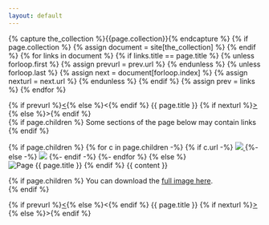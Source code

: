 ```yaml
---
layout: default
---
```

{% capture the_collection %}{{page.collection}}{% endcapture %}
  {% if page.collection %}
    {% assign  document = site[the_collection]  %}
  {% endif %}
{% for links in document  %}
  {% if links.title == page.title %}
    {% unless forloop.first %}
      {% assign prevurl = prev.url %}
    {% endunless %}
    {% unless forloop.last %}
      {% assign next = document[forloop.index] %}
      {% assign nexturl = next.url %}
    {% endunless %}
  {% endif %}
  {% assign prev = links %}
{% endfor %}

<script>
document.body.onkeyup = function(e){
if (e.keyCode == '37') { window.location = '{{prevurl}}'; }
if (e.keyCode == '39') { window.location = '{{nexturl}}'; }
};
</script>

{% if prevurl %}<a href="{{prevurl}}" class="prev">&lt;</a>{% else %}&lt;{% endif %} {{ page.title }}
{% if nexturl %}<a href="{{nexturl}}" class="nxt">&gt;</a>{% else %}&gt;{% endif %}
<br>
{% if page.children %}
	Some sections of the page below may contain links
{% endif %}
<div class='img'>
	{% if page.children %}
		{% for c in page.children -%}
			{% if c.url -%}
				<a href='{{ c.url }}' title='{{ c.url }}' target='_new'>
					<img class='subimg subimgurl' src='/img/{{ c.id }}.png'>
				</a>
			{%- else -%}
					<img class='subimg' src='/img/{{ c.id }}.png'>
			{%- endif -%}
		{%- endfor %}
	{% else %}
	<img alt='Page {{ page.title }}' src='/img/{{ page.title }}.png'>
	{% endif %}
	{{ content }}
</div>

{% if page.children %}
	You can download the <a href='/img/{{ page.title }}.png'>full image here</a>.<br>
{% endif %}

{% if prevurl %}<a href="{{prevurl}}" class="prev">&lt;</a>{% else %}&lt;{% endif %} {{ page.title }}
{% if nexturl %}<a href="{{nexturl}}" class="nxt">&gt;</a>{% else %}&gt;{% endif %}
